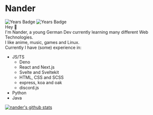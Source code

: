 # Nander
![Years Badge](https://badges.pufler.dev/years/nanderLP?style=for-the-badge)
![Years Badge](https://badges.pufler.dev/repos/nanderLP?style=for-the-badge)  
Hey 👋  
I'm Nander, a young German Dev currently learning many different Web Technologies.  
I like anime, music, games and Linux.  
Currently I have (some) experience in:
- JS/TS
    - Deno
    - React and Next.js
    - Svelte and Sveltekit
    - HTML, CSS and SCSS
    - express, koa and oak
    - discord.js
- Python
- Java

[![nander's github stats](https://github-readme-stats.vercel.app/api?username=nanderLP&theme=tokyonight)](https://github.com/nanderLP)
